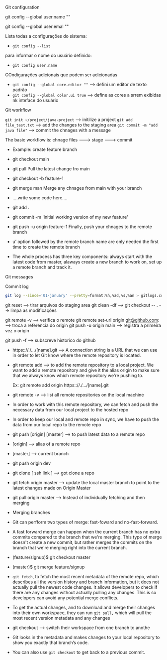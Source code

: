 Git configuration

git config --global user.name ""

git config --global user.emal ""

Lista todas a configurações do sistema:

- `git config --list`

para informar o nome do usuário definido:

- `git config user.name`

COndigurações adicionais que podem ser adicionadas

- `git config --global core.editor ""` --> defini um editor de texto padrão
- `git config --global color.ui true` --> define as cores a srrem exibidas nk inteface do usuário 

Git workflow

`git init ~/project/java-project` --> initilize a project
`git add file_test.txt` --> add the changes to the staging area
`git commit -m "add java file"` --> commit the chnages with a message

The basic workflow is: chnage files ---> stage ---> commit

- Example: create feature branch

- git checkout main
- git pull Pull the latest change fro main
- git checkout -b feature-1
- git merge man Merge any chnages from main with your branch
- ....write some code here....
- git add .
- git commit -m 'initial working version of my new feature'
- git push -u origin feature-1 Finally, push your chnages to the remote branch

- u’ option followed by the remote branch name are only needed the first time to create the remote branch

- The whole process has three key components: always start with the latest code from master, alaways create a new branch to work on, set up a remote branch and track it.

Git messages

Commit log


```bash
git log --since='01-january' --pretty=format:%h,%ad,%s,%an > gitlogs.csv
```

git reset --> tirar arquivos do staging area
git clean -df -->
git checkout -- . --> limpa as modificações

git remote -v --> verifica o remote
git remote set-url origin git@github.com: --> troca a referencia do origin
git push -u origin main --> registra a primeira vez o origin

git push -f --> subscreve historico do github

- https:://./.../[name].git --> A connection string is a URL that we can use in order to let Git know where the remote repository is located.
- git remote add --> to add the remote repository to a local project. We want to add a remote repository and give it the alias origin to make sure that we always know which remote repository we're pushing to.
    
    Ex: git remote add origin https:://./.../[name].git  
    
- git remote -v --> list all remote repositories on the local machine
- In order to work with this remote repository, we can fetch and push the necessary data from our local project to the hosted repo
- In order to keep our local and remote repo in sync, we have to push the data from our local repo to the remote repo
- git push [origin] [master] --> to push latest data to a remote repo

- [origin] --> alias of a remote repo
- [master] --> current branch
- git push origin dev

- git clone [ ssh link ] --> got clone a repo
- git fetch origin master --> update the local master branch to point to the latest changes made on Origin Master
- git pull origin master --> Instead of individually fetching and then merging

- Merging branches

- Git can perfform two types of merge: fast-foward and no-fast-forward.

- A fast forward merge can happen when the current branch has no extra commits compared to the branch that we're merging. This type of merge doesn't create a new commit, but rather merges the commits on the branch that we're merging right into the current branch.

- (feature/signup)$ git checkout master
- (master)$ git merge feature/signup

- `git fetch`, to fetch the most recent metadata of the remote repo, which describes all the version history and branch information, but it does not actually pull the newest code changes. It allows developers to check if there are any changes without actually pulling any changes. This is so developers can avoid any potential merge conflicts.
- To get the actual changes, and to download and merge their changes into their own workspace, they can run `git pull,` which will pull the most recent version metadata and any changes
- git checkout --> switch their workspace from one branch to anothe

- Git looks in the metadata and makes changes to your local repository to show you exactly that branch’s code.
- You can also use `git checkout` to get back to a previous commit.